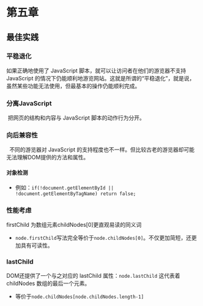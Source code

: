 # 第五章

## 最佳实践

### 平稳退化

  如果正确地使用了 JavaScript 脚本，就可以让访问者在他们的游览器不支持 JavaScript 的情况下仍能顺利地游览网站。这就是所谓的“平稳退化”，就是说，虽然某些功能无法使用，但最基本的操作仍能顺利完成。

### 分离JavaScript

  把网页的结构和内容与 JavaScript 脚本的动作行为分开。

### 向后兼容性

   不同的游览器对 JavaScript 的支持程度也不一样。但比较古老的游览器却可能无法理解DOM提供的方法和属性。

#### 对象检测
  - 例如：<code>if(!document.getElementById || !document.getElementByTagName) return false;</code>

### 性能考虑

  firstChild 为数组元素childNodes[0]更直观易读的同义词
  - <code>node.firstChild</code>写法完全等价于<code>node.childNodes[0]</code>。不仅更加简短，还更加具有可读性。

### lastChild

  DOM还提供了一个与之对应的 lastChild 属性：<code>node.lastChild</code> 这代表着 childNodes 数组的最后一个元素。
  - 等价于<code>node.childNodes[node.childNodes.length-1]</code>
